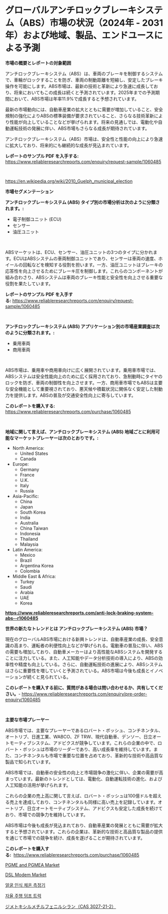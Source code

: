 <p><h1>グローバルアンチロックブレーキシステム（ABS）市場の状況（2024年 - 2031年）および地域、製品、エンドユースによる予測</h1></p><p><strong>市場の概要とレポートの対象範囲</strong></p>
<p><p>アンチロックブレーキシステム（ABS）は、車両のブレーキを制御するシステムで、車輪がロックすることを防ぎ、車両の制動距離を短縮し、安定したブレーキ操作を可能にします。ABS市場は、最新の技術と革新により急速に成長しており、将来においてもこの成長は続くと予測されています。2025年までの予測期間において、ABS市場は年率11.9%で成長すると予想されています。</p><p>最新の市場動向には、自動車産業の拡大とともに需要が増加していること、安全規制の強化によりABSの標準装備が要求されていること、さらなる技術革新により性能が向上していることなどが挙げられます。将来の見通しでは、電動化や自動運転技術の発展に伴い、ABS市場もさらなる成長が期待されています。</p><p>アンチロックブレーキシステム（ABS）市場は、安全性と性能の向上により急速に拡大しており、将来的にも継続的な成長が見込まれています。</p></p>
<p><strong>レポートのサンプル PDF を入手する:</strong> <a href="https://www.reliableresearchreports.com/enquiry/request-sample/1060485">https://www.reliableresearchreports.com/enquiry/request-sample/1060485</a></p>
<p>&nbsp;</p>
<p><a href="https://en.wikipedia.org/wiki/2010_Guelph_municipal_election">https://en.wikipedia.org/wiki/2010_Guelph_municipal_election</a></p>
<p><strong>市場セグメンテーション</strong></p>
<p><strong>アンチロックブレーキシステム (ABS) タイプ別の市場分析は次のように分類されます。:</strong></p>
<p><ul><li>電子制御ユニット (ECU)</li><li>センサー</li><li>油圧ユニット</li></ul></p>
<p>&nbsp;</p>
<p><p>ABSマーケットは、ECU、センサー、油圧ユニットの3つのタイプに分かれます。ECUはABSシステムの車両制御ユニットであり、センサーは車両の速度、ホイールの回転などを検知する役割を担います。一方、油圧ユニットはブレーキの応答性を向上させるためにブレーキ圧を制御します。これらのコンポーネントが組み合わさり、ABSシステムは車両のブレーキ性能と安全性を向上させる重要な役割を果たしています。</p></p>
<p><strong>レポートのサンプル PDF を入手する:</strong>&nbsp;<a href="https://www.reliableresearchreports.com/enquiry/request-sample/1060485">https://www.reliableresearchreports.com/enquiry/request-sample/1060485</a></p>
<p>&nbsp;</p>
<p><strong> アンチロックブレーキシステム (ABS) アプリケーション別の市場産業調査は次のように分類されます。:</strong></p>
<p><ul><li>乗用車両</li><li>商用車両</li></ul></p>
<p>&nbsp;</p>
<p><p>ABS市場は、乗用車や商用車向けに広く展開されています。乗用車市場では、ABSシステムは安全性能向上のために広く採用されており、急制動時にタイヤのロックを防ぎ、車両の制御性を向上させます。一方、商用車市場でもABSは主要な安全機能として重要視されており、悪天候や積載状況に関係なく安定した制動力を提供します。ABSの普及が交通安全性向上に寄与しています。</p></p>
<p><strong>このレポートを購入する:</strong>&nbsp; <a href="https://www.reliableresearchreports.com/purchase/1060485">https://www.reliableresearchreports.com/purchase/1060485</a></p>
<p>&nbsp;</p>
<p><strong>地域に関して言えば、アンチロックブレーキシステム (ABS) 地域ごとに利用可能なマーケットプレーヤーは次のとおりです。:</strong></p>
<p><ul>
    <li>
        North America:
        <ul>
            <li>United States</li>
            <li>Canada</li>
        </ul>
    </li>
    <li>
        Europe:
        <ul>
            <li>Germany</li>
            <li>France</li>
            <li>U.K.</li>
            <li>Italy</li>
            <li>Russia</li>
        </ul>
    </li>
    <li>
        Asia-Pacific:
        <ul>
            <li>China</li>
            <li>Japan</li>
            <li>South Korea</li>
            <li>India</li>
            <li>Australia</li>
            <li>China Taiwan</li>
            <li>Indonesia</li>
            <li>Thailand</li>
            <li>Malaysia</li>
        </ul>
    </li>
    <li>
        Latin America:
        <ul>
            <li>Mexico</li>
            <li>Brazil</li>
            <li>Argentina Korea</li>
            <li>Colombia</li>
        </ul>
    </li>
    <li>
        Middle East & Africa:
        <ul>
            <li>Turkey</li>
            <li>Saudi</li>
            <li>Arabia</li>
            <li>UAE</li>
            <li>Korea</li>
        </ul>
    </li>
    </ul></p>
<p><strong><a href="https://www.reliableresearchreports.com/anti-lock-braking-system-abs--r1060485">https://www.reliableresearchreports.com/anti-lock-braking-system-abs--r1060485</a></strong>&nbsp;</p>
<p><strong>世界の新たなトレンドとは アンチロックブレーキシステム (ABS) 市場？</strong></p>
<p><p>現在のグローバルABS市場における新興トレンドは、自動車産業の成長、安全意識の高まり、運転者の利便性向上などが挙げられる。電動車の普及に伴い、ABSの需要も増加しており、自動車メーカーはより高性能なABSシステムを開発することに注力している。また、人工知能やデータ分析技術の導入により、ABSの効率性や精度も向上している。さらに、自動運転技術の進展により、ABSシステムはさらに重要性を増していくと予測されている。ABS市場は今後も成長とイノベーションが続くと見られている。</p></p>
<p><strong>このレポートを購入する前に、質問がある場合は問い合わせるか、共有してください。</strong>- <a href="https://www.reliableresearchreports.com/enquiry/pre-order-enquiry/1060485">https://www.reliableresearchreports.com/enquiry/pre-order-enquiry/1060485</a></p>
<p>&nbsp;</p>
<p><strong>主要な市場プレーヤー</strong></p>
<p><p>ABS市場では、主要なプレーヤーであるロバート・ボッシュ、コンチネンタル、オートリブ、日進工業、WABCO、ZF TRW、現代自動車、デンソー、日立オートモーティブシステム、アドビクスが競争しています。これらの企業の中で、ロバート・ボッシュは市場のリーダーであり、高い成長率を維持しています。また、コンチネンタルも市場で重要な位置を占めており、革新的な技術や高品質な製品で知られています。</p><p>ABS市場では、自動車の安全性の向上と市場競争の激化に伴い、企業の需要が高まっています。最新のトレンドとしては、電動化、自動運転技術の進化、および人工知能の活用が挙げられます。</p><p>これらの企業の売上高に関して言えば、ロバート・ボッシュは100億ドルを超える売上を達成しており、コンチネンタルも同様に高い売上を記録しています。オートリブ、日立オートモーティブシステム、アドビクスも安定した成長を続けており、市場での競争力を維持しています。</p><p>ABS市場は今後も成長が見込まれており、自動車産業の発展とともに需要が拡大すると予想されています。これらの企業は、革新的な技術と高品質な製品の提供を通じて市場での競争を続け、成長を遂げることが期待されています。</p></p>
<p><strong>このレポートを購入する:</strong>&nbsp;&nbsp;<a href="https://www.reliableresearchreports.com/purchase/1060485">https://www.reliableresearchreports.com/purchase/1060485</a></p>
<p><p><a href="https://github.com/brenzgnarento/Market-Research-Report-List-3/blob/main/pgme-and-pgmea-market.md">PGME and PGMEA Market</a></p><p><a href="https://issuu.com/reportprime-2/docs/dsl-modem-market-size-2030.pptx">DSL Modem Market</a></p><p><a href="https://github.com/apple8975768/Market-Research-Report-List-1/blob/main/1780661144264.md">얼굴 인식 체온 측정기</a></p><p><a href="https://github.com/hzumrdvas204296/Market-Research-Report-List-2/blob/main/2416104144265.md">자율 주행 덤프 트럭</a></p><p><a href="https://github.com/zjkmgcs938405/Market-Research-Report-List-2/blob/main/9798920138217.md">ジメトキシルメチルフェニルシラン（CAS 3027-21-2）</a></p></p>